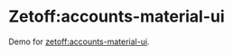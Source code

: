 # Zetoff:accounts-material-ui #

Demo for [zetoff:accounts-material-ui](https://github.com/Zetoff/accounts-material-ui/issues).
